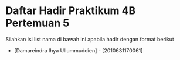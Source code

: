 # Daftar Hadir Praktikum 4B Pertemuan 5
Silahkan isi list nama di bawah ini apabila hadir dengan format berikut

- [Damareindra Ihya Ullummuddien] - [2010631170061]
